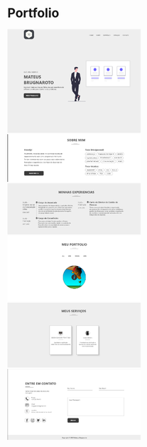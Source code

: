 # Portfolio

<img src="Design/imgMark/intro.png" alt="Introdução" width="300"/> <img src="Design/imgMark/sob.png" alt="Sobre" width="300"/> 
<img src="Design/imgMark/exp.png" alt="Experiências" width="300"/> <img src="Design/imgMark/port.png" alt="Portfolio" width="300"/> <img src="Design/imgMark/serv.png" alt="Serviços" width="300"/> <img src="Design/imgMark/cont.png" alt="Contato" width="300"/>
